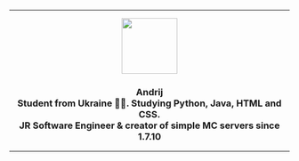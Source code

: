 <hr size=3>
<div id="header" align="center">
  <img src="https://i.ibb.co/0y8wY23/rounded-in-photoretrica.png" width="100"/>
	<h3>Andrij<br>Student from Ukraine 💙💛. Studying Python, Java, HTML and CSS. <br>JR Software Engineer & creator of simple MC servers since 1.7.10</h3>
	<!--<img src="https://komarev.com/ghpvc/?username=pgmtags&style=flat-square&color=blue" alt=""/> -->
</div>

<hr size=3>
